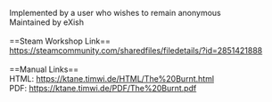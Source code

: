 Implemented by a user who wishes to remain anonymous<br/>
Maintained by eXish<br/>
<br/>
==Steam Workshop Link==<br/>
https://steamcommunity.com/sharedfiles/filedetails/?id=2851421888<br/>
<br/>
==Manual Links==<br/>
HTML: https://ktane.timwi.de/HTML/The%20Burnt.html<br/>
PDF: https://ktane.timwi.de/PDF/The%20Burnt.pdf<br/>
